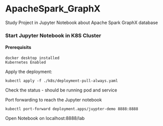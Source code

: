 # ApacheSpark_GraphX
Study Project in Jupyter Notebook about Apache Spark GraphX database


### Start Jupyter Notebook in K8S Cluster
#### Prerequisits
```
docker desktop installed 
Kubernetes Enabled 
```

Apply the deployment:
```
kubectl apply -f ./k8s/deployment-pull-always.yaml
```

Check the status - should be running pod and service

Port forwarding to reach the Jupyter notebook

```
kubectl port-forward deployment.apps/juypter-demo 8888:8888
```

Open Notebook on localhost:8888/lab
